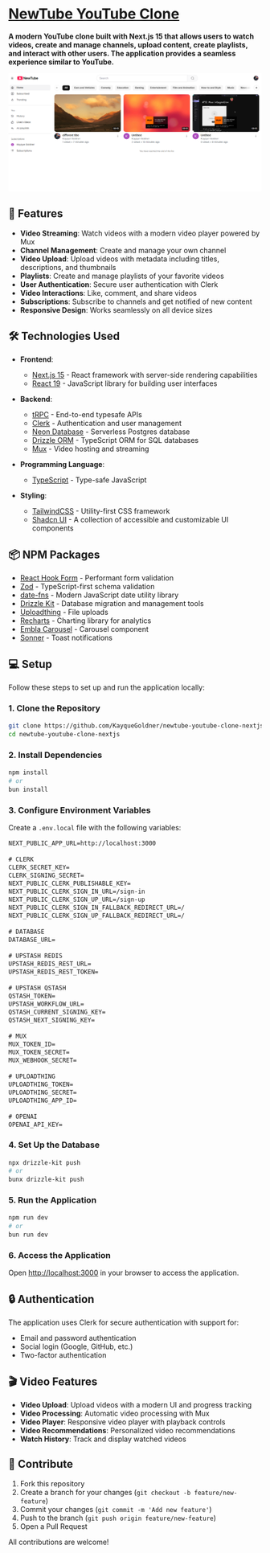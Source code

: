 # [NewTube YouTube Clone](https://newtube-youtube-clone-nextjs.vercel.app/)

**A modern YouTube clone built with Next.js 15 that allows users to watch videos, create and manage channels, upload content, create playlists, and interact with other users. The application provides a seamless experience similar to YouTube.**

![Application Screenshot](/newtube-youtube-clone.png "Application Screenshot")

## 🚀 Features  

- **Video Streaming**: Watch videos with a modern video player powered by Mux
- **Channel Management**: Create and manage your own channel
- **Video Upload**: Upload videos with metadata including titles, descriptions, and thumbnails
- **Playlists**: Create and manage playlists of your favorite videos
- **User Authentication**: Secure user authentication with Clerk
- **Video Interactions**: Like, comment, and share videos
- **Subscriptions**: Subscribe to channels and get notified of new content
- **Responsive Design**: Works seamlessly on all device sizes

## 🛠️ Technologies Used  

- **Frontend**:  
  - [Next.js 15](https://nextjs.org/) - React framework with server-side rendering capabilities
  - [React 19](https://react.dev/) - JavaScript library for building user interfaces

- **Backend**:  
  - [tRPC](https://trpc.io/) - End-to-end typesafe APIs
  - [Clerk](https://clerk.com/) - Authentication and user management
  - [Neon Database](https://neon.tech/) - Serverless Postgres database
  - [Drizzle ORM](https://orm.drizzle.team/) - TypeScript ORM for SQL databases
  - [Mux](https://mux.com/) - Video hosting and streaming

- **Programming Language**:  
  - [TypeScript](https://www.typescriptlang.org/) - Type-safe JavaScript

- **Styling**:  
  - [TailwindCSS](https://tailwindcss.com/) - Utility-first CSS framework
  - [Shadcn UI](https://ui.shadcn.com/) - A collection of accessible and customizable UI components

## 📦 NPM Packages  

- [React Hook Form](https://www.react-hook-form.com/) - Performant form validation
- [Zod](https://zod.dev/) - TypeScript-first schema validation
- [date-fns](https://date-fns.org/) - Modern JavaScript date utility library
- [Drizzle Kit](https://orm.drizzle.team/kit-docs/overview) - Database migration and management tools
- [Uploadthing](https://uploadthing.com/) - File uploads
- [Recharts](https://recharts.org/) - Charting library for analytics
- [Embla Carousel](https://www.embla-carousel.com/) - Carousel component
- [Sonner](https://sonner.emilkowal.ski/) - Toast notifications

## 💻 Setup

Follow these steps to set up and run the application locally:

### 1. Clone the Repository

```bash
git clone https://github.com/KayqueGoldner/newtube-youtube-clone-nextjs.git
cd newtube-youtube-clone-nextjs
```

### 2. Install Dependencies

```bash
npm install
# or
bun install
```

### 3. Configure Environment Variables

Create a `.env.local` file with the following variables:

```
NEXT_PUBLIC_APP_URL=http://localhost:3000

# CLERK
CLERK_SECRET_KEY=
CLERK_SIGNING_SECRET=
NEXT_PUBLIC_CLERK_PUBLISHABLE_KEY=
NEXT_PUBLIC_CLERK_SIGN_IN_URL=/sign-in
NEXT_PUBLIC_CLERK_SIGN_UP_URL=/sign-up
NEXT_PUBLIC_CLERK_SIGN_IN_FALLBACK_REDIRECT_URL=/
NEXT_PUBLIC_CLERK_SIGN_UP_FALLBACK_REDIRECT_URL=/

# DATABASE
DATABASE_URL=

# UPSTASH REDIS
UPSTASH_REDIS_REST_URL=
UPSTASH_REDIS_REST_TOKEN=

# UPSTASH QSTASH
QSTASH_TOKEN=
UPSTASH_WORKFLOW_URL=
QSTASH_CURRENT_SIGNING_KEY=
QSTASH_NEXT_SIGNING_KEY=

# MUX
MUX_TOKEN_ID=
MUX_TOKEN_SECRET=
MUX_WEBHOOK_SECRET=

# UPLOADTHING
UPLOADTHING_TOKEN=
UPLOADTHING_SECRET=
UPLOADTHING_APP_ID=

# OPENAI
OPENAI_API_KEY=
```

### 4. Set Up the Database

```bash
npx drizzle-kit push
# or
bunx drizzle-kit push
```

### 5. Run the Application

```bash
npm run dev
# or
bun run dev
```

### 6. Access the Application

Open [http://localhost:3000](http://localhost:3000) in your browser to access the application.

## 🔒 Authentication 

The application uses Clerk for secure authentication with support for:
- Email and password authentication
- Social login (Google, GitHub, etc.)
- Two-factor authentication

## 🎬 Video Features

- **Video Upload**: Upload videos with a modern UI and progress tracking
- **Video Processing**: Automatic video processing with Mux
- **Video Player**: Responsive video player with playback controls
- **Video Recommendations**: Personalized video recommendations
- **Watch History**: Track and display watched videos

## 🤝 Contribute

1. Fork this repository
2. Create a branch for your changes (`git checkout -b feature/new-feature`)
3. Commit your changes (`git commit -m 'Add new feature'`)
4. Push to the branch (`git push origin feature/new-feature`)
5. Open a Pull Request

All contributions are welcome!